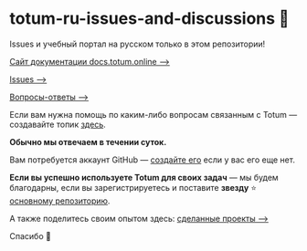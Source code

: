# totum-ru-issues-and-discussions 🎉

Issues и учебный портал на русском только в этом репозитории!

[Сайт документации docs.totum.online —>](https://docs.totum.online/)

[Issues —>](https://github.com/totumonline/totum-ru-issues-and-discussions/issues)

[Вопросы-ответы —>](https://github.com/totumonline/totum-ru-issues-and-discussions/discussions)

Если вам нужна помощь по каким-либо вопросам связанным с Totum — создавайте топик [здесь](https://github.com/totumonline/totum-ru-issues-and-discussions/discussions).

**Обычно мы отвечаем в течении суток.**

Вам потребуется аккаунт GitHub — [создайте его](https://github.com/signup) если у вас его еще нет.

**Если вы успешно используете Totum для своих задач** — мы будем благодарны, если вы зарегистрируетесь и поставите **звезду** ⭐ [основному репозиторию](https://github.com/totumonline/totum-mit).

А также поделитесь своим опытом здесь: [сделанные проекты —>](https://github.com/totumonline/totum-ru-issues-and-discussions/discussions/categories/%D1%81%D0%B4%D0%B5%D0%BB%D0%B0%D0%BD%D0%BD%D1%8B%D0%B5-%D0%BF%D1%80%D0%BE%D0%B5%D0%BA%D1%82%D1%8B)

Спасибо 🙏
